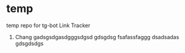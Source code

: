 # temp
temp repo for tg-bot Link Tracker

1. Chang
gadsgsdgasdgggsdgsd
gdsgdsg
fsafassfaggg
dsadsadas
gdsgdsdgs
